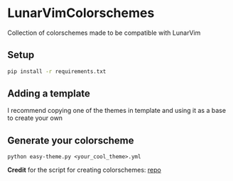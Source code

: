 # LunarVimColorschemes

Collection of colorschemes made to be compatible with LunarVim

## Setup

```sh
pip install -r requirements.txt
```

## Adding a template

I recommend copying one of the themes in template and using it as a base to create your own

## Generate your colorscheme

```
python easy-theme.py <your_cool_theme>.yml
```

**Credit** for the script for creating colorschemes: [repo](https://github.com/Murtaza-Udaipurwala/easy-theme.nvim)

